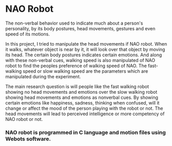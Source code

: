 # NAO Robot

The non-verbal behavior used to indicate much about a person's personality, by its body postures, head movements, gestures and even speed of its motions. 

In this project, I tried to manipulate the head movements if NAO robot. When it walks, whatever object is near by it, it will look over that object by moving its head. The certain body postures indicates certain emotions. And along with these non-verbal cues, walking speed is also manipulated of NAO robot to find the peoples preference of walking speed of NAO. The fast-walking speed or slow walking speed are the parameters which are manipulated during the experiment. 

The main research question is will people like the fast walking robot showing no head movements and emotions over the slow walking robot showing head movements and emotions as nonverbal cues. By showing certain emotions like happiness, sadness, thinking when confused, will it change or affect the mood of the person playing with the robot or not. The head movements will lead to perceived intelligence or more competency of NAO robot or not.

### NAO robot is programmed in C language and motion files using Webots software.
